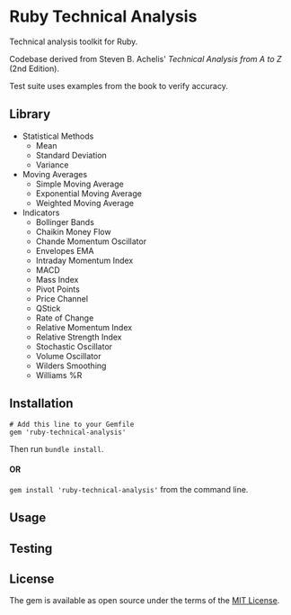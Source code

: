 # Ruby Technical Analysis

Technical analysis toolkit for Ruby.

Codebase derived from Steven B. Achelis' *Technical Analysis from A to Z* (2nd Edition).

Test suite uses examples from the book to verify accuracy.

## Library
- Statistical Methods
  - Mean
  - Standard Deviation
  - Variance
- Moving Averages
  - Simple Moving Average
  - Exponential Moving Average
  - Weighted Moving Average
- Indicators
  - Bollinger Bands
  - Chaikin Money Flow
  - Chande Momentum Oscillator
  - Envelopes EMA
  - Intraday Momentum Index
  - MACD
  - Mass Index
  - Pivot Points
  - Price Channel
  - QStick
  - Rate of Change
  - Relative Momentum Index
  - Relative Strength Index
  - Stochastic Oscillator
  - Volume Oscillator
  - Wilders Smoothing
  - Williams %R

## Installation

```
# Add this line to your Gemfile
gem 'ruby-technical-analysis'
```

Then run `bundle install`.

#### OR

`gem install 'ruby-technical-analysis'` from the command line.

## Usage


## Testing


## License

The gem is available as open source under the terms of the [MIT License](https://opensource.org/licenses/MIT).
